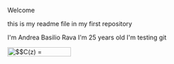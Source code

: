 Welcome

this is my readme file in my first repository

I'm Andrea Basilio Rava
I'm 25 years old
I'm testing git

<img src="http://www.sciweavers.org/tex2img.php?eq=%24%24C%28z%29%20%3D%20%5Csum_%7B%5Calpha%20%3D1%7D%5E%7Bm%7DC_%7B%5Calpha%7D%28z%29%24%24&bc=White&fc=Black&im=jpg&fs=12&ff=modern&edit=0" align="center" border="0" alt="$$C(z) = \sum_{\alpha =1}^{m}C_{\alpha}(z)$$" width="143" height="21" />
